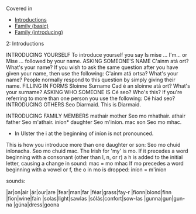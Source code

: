 Covered in 
* [Introductions](../../notes/introductions.md)
* [Family (basic)](../../notes/family.md#basic-family-vocabulary)
* [Family (introducing)](../../notes/family.md#introducing-family)

2: Introductions

INTRODUCING YOURSELF
To introduce yourself you say
Is mise ... I'm...
or
Mise ...
followed by your name.
ASKING SOMEONE'S NAME
C'ainm atá ort? What's your name?
If you wish to ask the same question after you have given your name, then use the following:
C'ainm atá ortsa? What's your name?
People normally respond to this question by simply giving their name.
FILLING IN FORMS
Sloinne Surname
Cad é an sloinne atá ort? What's your surname?
ASKING WHO SOMEONE IS
Cé seo? Who's this?
If you're referring to more than one person you use the following:
Cé hiad seo?
INTRODUCING OTHERS
Seo Diarmaid. This is Diarmaid.


INTRODUCING FAMILY MEMBERS
mathair mother
Seo mo mhathair.
athair father
Seo m'athair.
iníon* daughter
Seo m'iníon.
mac son
Seo mo mhac.
* In Ulster the i at the beginning of iníon is not pronounced.

This is how you introduce more than one daughter or son:
Seo mo chuid inlonacha.
Seo mo chuid mac.
The Irish for 'my' is mo. If it precedes a word beginning with a consonant (other than l, n, or r) a h is added to the initial letter, causing a change in sound:
mac = mo mhac
If mo precedes a word beginning with a vowel or f, the o in mo is dropped:
iníon = m'iníon




sounds:

|ar|on|air
|ár|our|are
|fear|man|far
|féar|grass|fay-r
|fionn|blond|finn
|fíon|wine|fain
|solas|light|sawlas
|sólás|confort|sow-las
|gunna|gun|gun-na
|gúna|dress|goona